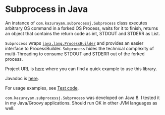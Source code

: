 Subprocess in Java
====

An instance of `com.kazurayam.subprocessj.Subprocess` class executes arbitrary OS command in a forked OS Process, waits for it to finish, returns an object that contains the return code as int, STDOUT and STDERR as List<String>.

`Subprocess` wraps [`java.lang.ProcessBuilder`](https://docs.oracle.com/javase/8/docs/api/java/lang/ProcessBuilder.html) and provides an easier interface to ProcessBuilder. `Subprocess` hides the technical complexity of multi-Threading to consume STDOUT and STDERR out of the forked process.

Project URL is [here](https://kazurayam.github.io/subprocessj/) where you can find a quick example to use this library.

Javadoc is [here](https://kazurayam.github.io/subprocessj/api/index.html).

For usage examples, see [Test code](src/test/java/com/kazurayam/subprocessj/SubprocessTest.java).

`com.kazurayam.subprocessj.Subprocess` was developed on Java 8. I tested it in my Java/Groovy applications. Should run OK in other JVM languages as well.
